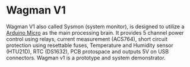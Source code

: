 # Wagman V1

Wagman V1 also called Sysmon (system monitor), is designed to utilize a [Arduino Micro](http://store.arduino.cc/products/arduino-micro) as the main processing brain. It provides 5 channel power control using relays, current measurement (ACS764), short circuit protection using resettable fuses, Temperature and Humidity sensor (HTU21D), RTC (DS1632), PCB protospace and outputs 5V on USB connectors. Wagman v1 is a prototype and system demonstrator.
